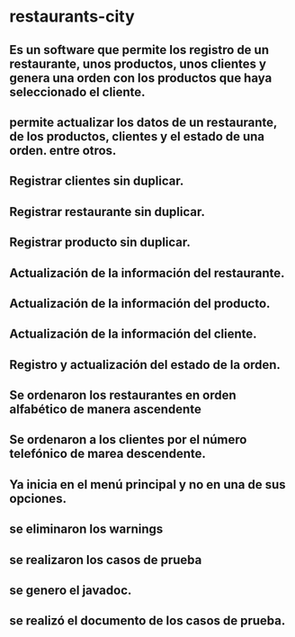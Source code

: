 # restaurants-city
## Es un software que permite los registro de un restaurante, unos productos, unos clientes y genera una orden con los productos que haya seleccionado el cliente.
## permite actualizar los datos de un restaurante, de los productos, clientes y el estado de una orden. entre otros.

## Registrar clientes sin duplicar.
## Registrar restaurante sin duplicar.
## Registrar producto sin duplicar.
## Actualización de la información del restaurante.
## Actualización de la información del producto.
## Actualización de la información del cliente.
## Registro y actualización del estado de la orden.
## Se ordenaron los restaurantes en orden alfabético de manera ascendente
## Se ordenaron a los clientes por el número telefónico de marea descendente.
## Ya inicia en el menú principal y no en una de sus opciones.
## se eliminaron los warnings
## se realizaron los casos de prueba
## se genero el javadoc.
## se realizó el documento de los casos de prueba.
